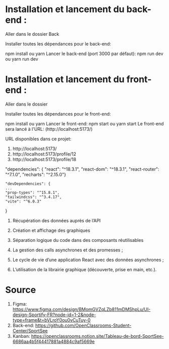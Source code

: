 # Installation et lancement du back-end :
Aller dans le dossier Back

Installer toutes les dépendances pour le back-end:

npm install ou yarn
Lancer le back-end (port 3000 par défaut):
npm run dev ou yarn run dev

# Installation et lancement du front-end :
Aller dans le dossier

Installer toutes les dépendances pour le front-end:

npm install ou yarn
Lancer le front-end:
npm start ou yarn start
Le front-end sera lancé à l'URL: (http://localhost:5173/)

URL disponibles dans ce projet:

1. http://localhost:5173/
2. http://localhost:5173/profile/12
3. http://localhost:5173/profile/18

"dependencies": {
    "react": "^18.3.1",
    "react-dom": "^18.3.1",
    "react-router": "^7.1.0",
    "recharts": "^2.15.0"}

    "devDependencies": {
    ...
    "prop-types": "^15.8.1",
    "tailwindcss": "^3.4.17",
    "vite": "^6.0.3"
  }

1. Récupération des données auprès de l’API 
2. Création et affichage des graphiques 
3. Séparation logique du code dans des composants réutilisables
   
1. La gestion des calls asynchrones et des promesses ;
2. Le cycle de vie d’une application React avec des données asynchrones ;
3. L’utilisation de la librairie graphique (découverte, prise en main, etc.).

# Source
1. Figma: https://www.figma.com/design/BMomGVZqLZb811mDMShpLu/UI-design-Sportify-FR?node-id=1-2&node-type=frame&t=bVLroY0ou0vCuTuy-0
2. Back-end: https://github.com/OpenClassrooms-Student-Center/SportSee
3. Kanban: https://openclassrooms.notion.site/Tableau-de-bord-SportSee-6686aa4b5f44417881a4884c9af5669e


